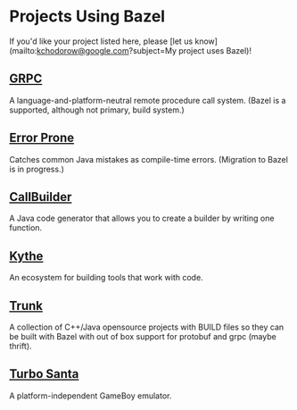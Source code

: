# Projects Using Bazel

If you'd like your project listed here, please
[let us know](mailto:kchodorow@google.com?subject=My project uses Bazel)!

## [GRPC](http://www.grpc.io)

A language-and-platform-neutral remote procedure call system. (Bazel is a
supported, although not primary, build system.)

## [Error Prone](https://github.com/google/error-prone)

Catches common Java mistakes as compile-time errors. (Migration to Bazel is
in progress.)

## [CallBuilder](https://github.com/google/CallBuilder)

A Java code generator that allows you to create a builder by writing one
function.

## [Kythe](https://github.com/google/kythe)

An ecosystem for building tools that work with code.

## [Trunk](https://github.com/mzhaom/trunk)

A collection of C++/Java opensource projects with BUILD files so they
can be built with Bazel with out of box support for protobuf and
grpc (maybe thrift).

## [Turbo Santa](https://github.com/turbo-santa/turbo-santa-common)

A platform-independent GameBoy emulator.
